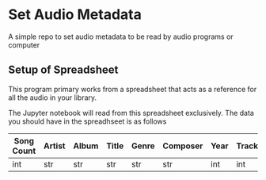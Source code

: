 # Set Audio Metadata

A simple repo to set audio metadata to be read by audio programs or computer

## Setup of Spreadsheet

This program primary works from a spreadsheet that acts as a reference for all the audio in your library.

The Jupyter notebook will read from this spreadsheet exclusively. The data you should have in the spreadhseet is as follows

| Song Count | Artist | Album | Title | Genre | Composer | Year | Track | Disc |
| --- | --- | --- | --- | --- | --- | --- | --- | --- |
| int | str | str | str | str | str | int | int | int |
